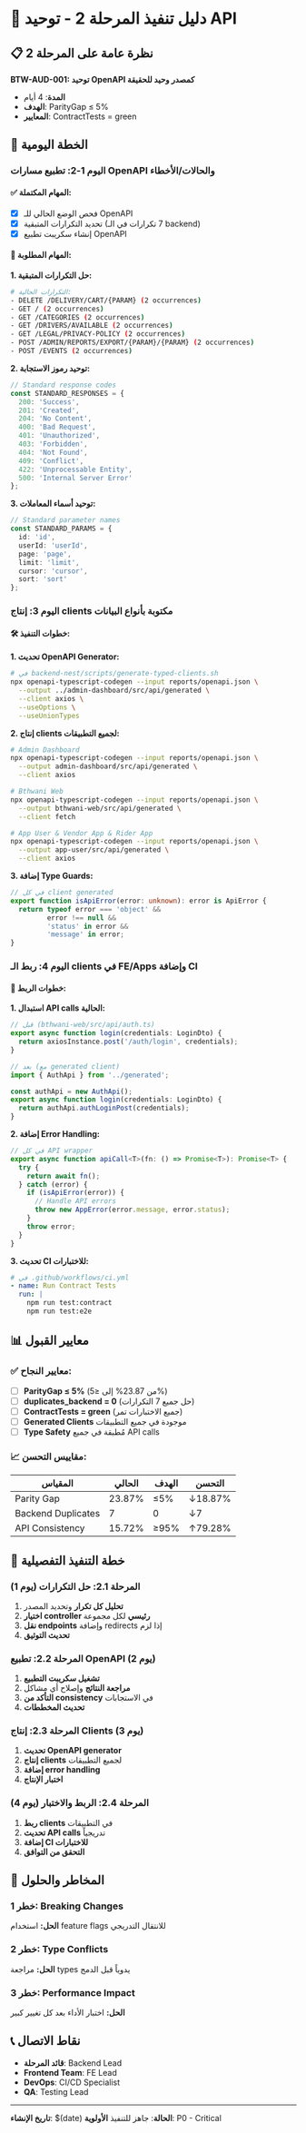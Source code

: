 # 🚀 دليل تنفيذ المرحلة 2 - توحيد API

## 📋 نظرة عامة على المرحلة 2

**BTW-AUD-001: توحيد OpenAPI كمصدر وحيد للحقيقة**
- **المدة**: 4 أيام
- **الهدف**: ParityGap ≤ 5%
- **المعايير**: ContractTests = green

## 📅 الخطة اليومية

### اليوم 1-2: تطبيع مسارات OpenAPI والحالات/الأخطاء

#### ✅ المهام المكتملة:
- [x] فحص الوضع الحالي للـ OpenAPI
- [x] تحديد التكرارات المتبقية (7 تكرارات في الـ backend)
- [x] إنشاء سكريبت تطبيع OpenAPI

#### 🔄 المهام المطلوبة:

**1. حل التكرارات المتبقية:**
```bash
# التكرارات الحالية:
- DELETE /DELIVERY/CART/{PARAM} (2 occurrences)
- GET / (2 occurrences)
- GET /CATEGORIES (2 occurrences)
- GET /DRIVERS/AVAILABLE (2 occurrences)
- GET /LEGAL/PRIVACY-POLICY (2 occurrences)
- POST /ADMIN/REPORTS/EXPORT/{PARAM}/{PARAM} (2 occurrences)
- POST /EVENTS (2 occurrences)
```

**2. توحيد رموز الاستجابة:**
```typescript
// Standard response codes
const STANDARD_RESPONSES = {
  200: 'Success',
  201: 'Created',
  204: 'No Content',
  400: 'Bad Request',
  401: 'Unauthorized',
  403: 'Forbidden',
  404: 'Not Found',
  409: 'Conflict',
  422: 'Unprocessable Entity',
  500: 'Internal Server Error'
};
```

**3. توحيد أسماء المعاملات:**
```typescript
// Standard parameter names
const STANDARD_PARAMS = {
  id: 'id',
  userId: 'userId',
  page: 'page',
  limit: 'limit',
  cursor: 'cursor',
  sort: 'sort'
};
```

### اليوم 3: إنتاج clients مكتوبة بأنواع البيانات

#### 🛠️ خطوات التنفيذ:

**1. تحديث OpenAPI Generator:**
```bash
# في backend-nest/scripts/generate-typed-clients.sh
npx openapi-typescript-codegen --input reports/openapi.json \
  --output ../admin-dashboard/src/api/generated \
  --client axios \
  --useOptions \
  --useUnionTypes
```

**2. إنتاج clients لجميع التطبيقات:**
```bash
# Admin Dashboard
npx openapi-typescript-codegen --input reports/openapi.json \
  --output admin-dashboard/src/api/generated \
  --client axios

# Bthwani Web
npx openapi-typescript-codegen --input reports/openapi.json \
  --output bthwani-web/src/api/generated \
  --client fetch

# App User & Vendor App & Rider App
npx openapi-typescript-codegen --input reports/openapi.json \
  --output app-user/src/api/generated \
  --client axios
```

**3. إضافة Type Guards:**
```typescript
// في كل client generated
export function isApiError(error: unknown): error is ApiError {
  return typeof error === 'object' &&
         error !== null &&
         'status' in error &&
         'message' in error;
}
```

### اليوم 4: ربط الـ clients في FE/Apps وإضافة CI

#### 🔗 خطوات الربط:

**1. استبدال API calls الحالية:**
```typescript
// قبل (bthwani-web/src/api/auth.ts)
export async function login(credentials: LoginDto) {
  return axiosInstance.post('/auth/login', credentials);
}

// بعد (مع generated client)
import { AuthApi } from '../generated';

const authApi = new AuthApi();
export async function login(credentials: LoginDto) {
  return authApi.authLoginPost(credentials);
}
```

**2. إضافة Error Handling:**
```typescript
// في كل API wrapper
export async function apiCall<T>(fn: () => Promise<T>): Promise<T> {
  try {
    return await fn();
  } catch (error) {
    if (isApiError(error)) {
      // Handle API errors
      throw new AppError(error.message, error.status);
    }
    throw error;
  }
}
```

**3. تحديث CI للاختبارات:**
```yaml
# في .github/workflows/ci.yml
- name: Run Contract Tests
  run: |
    npm run test:contract
    npm run test:e2e
```

## 📊 معايير القبول

### ✅ معايير النجاح:
- [ ] **ParityGap ≤ 5%** (من 23.87% إلى ≤5%)
- [ ] **duplicates_backend = 0** (حل جميع 7 التكرارات)
- [ ] **ContractTests = green** (جميع الاختبارات تمر)
- [ ] **Generated Clients** موجودة في جميع التطبيقات
- [ ] **Type Safety** مُطبقة في جميع API calls

### 📈 مقاييس التحسن:
| المقياس | الحالي | الهدف | التحسن |
|---------|--------|-------|---------|
| Parity Gap | 23.87% | ≤5% | ↓18.87% |
| Backend Duplicates | 7 | 0 | ↓7 |
| API Consistency | 15.72% | ≥95% | ↑79.28% |

## 🎯 خطة التنفيذ التفصيلية

### المرحلة 2.1: حل التكرارات (يوم 1)
1. **تحليل كل تكرار** وتحديد المصدر
2. **اختيار controller رئيسي** لكل مجموعة
3. **نقل endpoints** وإضافة redirects إذا لزم
4. **تحديث التوثيق**

### المرحلة 2.2: تطبيع OpenAPI (يوم 2)
1. **تشغيل سكريبت التطبيع**
2. **مراجعة النتائج** وإصلاح أي مشاكل
3. **التأكد من consistency** في الاستجابات
4. **تحديث المخططات**

### المرحلة 2.3: إنتاج Clients (يوم 3)
1. **تحديث OpenAPI generator**
2. **إنتاج clients** لجميع التطبيقات
3. **إضافة error handling**
4. **اختبار الإنتاج**

### المرحلة 2.4: الربط والاختبار (يوم 4)
1. **ربط clients** في التطبيقات
2. **تحديث API calls** تدريجياً
3. **إضافة CI للاختبارات**
4. **التحقق من التوافق**

## 🚨 المخاطر والحلول

### خطر 1: Breaking Changes
**الحل:** استخدام feature flags للانتقال التدريجي

### خطر 2: Type Conflicts
**الحل:** مراجعة types يدوياً قبل الدمج

### خطر 3: Performance Impact
**الحل:** اختبار الأداء بعد كل تغيير كبير

## 📞 نقاط الاتصال

- **قائد المرحلة**: Backend Lead
- **Frontend Team**: FE Lead
- **DevOps**: CI/CD Specialist
- **QA**: Testing Lead

---

**تاريخ الإنشاء**: $(date)
**الحالة**: جاهز للتنفيذ
**الأولوية**: P0 - Critical
